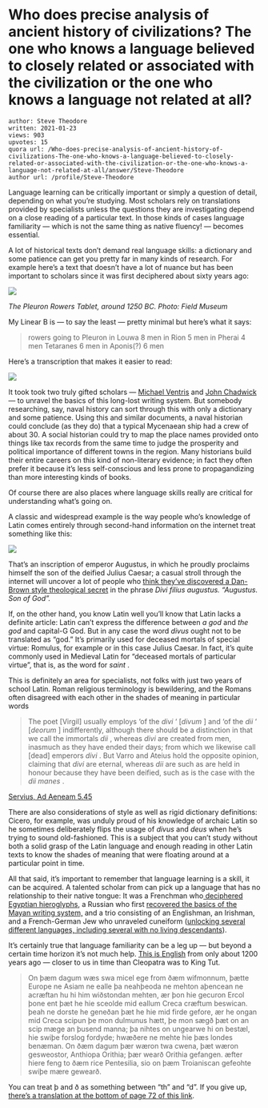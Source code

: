 # Who does precise analysis of ancient history of civilizations? The one who knows a language believed to closely related or associated with the civilization or the one who knows a language not related at all?

	author: Steve Theodore
	written: 2021-01-23
	views: 903
	upvotes: 15
	quora url: /Who-does-precise-analysis-of-ancient-history-of-civilizations-The-one-who-knows-a-language-believed-to-closely-related-or-associated-with-the-civilization-or-the-one-who-knows-a-language-not-related-at-all/answer/Steve-Theodore
	author url: /profile/Steve-Theodore


Language learning can be critically important or simply a question of detail, depending on what you’re studying. Most scholars rely on translations provided by specialists unless the questions they are investigating depend on a close reading of a particular text. In those kinds of cases language familiarity — which is not the same thing as native fluency! — becomes essential.

A lot of historical texts don’t demand real language skills: a dictionary and some patience can get you pretty far in many kinds of research. For example here’s a text that doesn’t have a lot of nuance but has been important to scholars since it was first deciphered about sixty years ago:

![](https://qph.fs.quoracdn.net/main-qimg-41584c8e82fe92151f1658cf44fe4434)

_The Pleuron Rowers Tablet, around 1250 BC. Photo: Field Museum_ 

My Linear B is — to say the least — pretty minimal but here’s what it says:

> rowers going to Pleuron
in Louwa 8 men
in Rion 5 men
in Pherai 4 men
Tetaranes 6 men
in Aponis(?) 6 men

Here’s a transcription that makes it easier to read:

![](https://qph.fs.quoracdn.net/main-qimg-1eb37cffb2275464b25c05930263cb65)

It took took two truly gifted scholars — [Michael Ventris](https://en.wikipedia.org/wiki/Michael_Ventris) and [John Chadwick](https://en.wikipedia.org/wiki/John_Chadwick) — to unravel the basics of this long-lost writing system. But somebody researching, say, naval history can sort through this with only a dictionary and some patience. Using this and similar documents, a naval historian could conclude (as they do) that a typical Mycenaean ship had a crew of about 30. A social historian could try to map the place names provided onto things like tax records from the same time to judge the prosperity and political importance of different towns in the region. Many historians build their entire careers on this kind of non-literary evidence; in fact they often prefer it because it’s less self-conscious and less prone to propagandizing than more interesting kinds of books.

Of course there are also places where language skills really are critical for understanding what’s going on.

A classic and widespread example is the way people who’s knowledge of Latin comes entirely through second-hand information on the internet treat something like this:

![](https://qph.fs.quoracdn.net/main-qimg-4ee8d59f82df943e6a0d606ab2be5533)

That’s an inscription of emperor Augustus, in which he proudly proclaims himself the son of the deified Julius Caesar; a casual stroll through the internet will uncover a lot of people who [think they’ve discovered a Dan-Brown style theological secret](https://sites.google.com/site/investigatingchristianity/home/caesar-and-christ) in the phrase _Divi filius augustus. “Augustus. Son of God”._ 

If, on the other hand, you know Latin well you’ll know that Latin lacks a definite article: Latin can’t express the difference between _a god_ and _the god_ and capital-G God. But in any case the word _divus_  ought not to be translated as “god.” It’s primarily used for deceased mortals of special virtue: Romulus, for example or in this case Julius Caesar. In fact, it’s quite commonly used in Medieval Latin for “deceased mortals of particular virtue”, that is, as the word for _saint_ .

This is definitely an area for specialists, not folks with just two years of school Latin. Roman religious terminology is bewildering, and the Romans often disagreed with each other in the shades of meaning in particular words

> The poet [Virgil] usually employs ‘of the _divi_ ‘ [_divum_ ] and ‘of the _dii_ ‘ [_deorum_ ] indifferently, although there should be a distinction in that we call the immortals _dii_ , whereas _divi_  are created from men, inasmuch as they have ended their days; from which we likewise call [dead] emperors _divi_ . But Varro and Ateius hold the opposite opinion, claiming that _divi_  are eternal, whereas _dii_  are such as are held in honour because they have been deified, such as is the case with the _dii manes_ .

[Servius, Ad Aeneam 5.45](https://www.roger-pearse.com/weblog/2009/06/25/divus-and-deus-in-varro-and-servius/)

There are also considerations of style as well as rigid dictionary definitions: Cicero, for example, was unduly proud of his knowledge of archaic Latin so he sometimes deliberately flips the usage of _divus_ and _deus_  when he’s trying to sound old-fashioned. This is a subject that you can’t study without both a solid grasp of the Latin language and enough reading in other Latin texts to know the shades of meaning that were floating around at a particular point in time.

All that said, it’s important to remember that language learning is a skill, it can be acquired. A talented scholar from can pick up a language that has no relationship to their native tongue: It was a Frenchman who[ deciphered Egyptian hieroglyphs](https://www.quora.com/How-were-the-Hieroglyphics-deciphered/answer/Steve-Theodore), a Russian who first [recovered the basics of the Mayan writing system,](https://en.wikipedia.org/wiki/Yuri_Knorozov) and a trio consisting of an Englishman, an Irishman, and a French-German Jew who unraveled cuneiform ([unlocking several different languages, including several with no living descendants](https://www.quora.com/How-did-historians-learn-Sumerian-How-was-such-an-old-dead-language-decoded/answer/Steve-Theodore)).

It’s certainly true that language familiarity can be a leg up — but beyond a certain time horizon it’s not much help. [This is English](https://www.public.asu.edu/~gelderen/hel/orosius.html) from only about 1200 years ago — closer to us in time than Cleopatra was to King Tut.

> On þæm dagum wæs swa micel ege from ðæm wifmonnum, þætte Europe ne Asiam ne ealle þa neahþeoda ne mehton aþencean ne acræftan hu hi him wiðstondan mehten, ær þon hie gecuron Ercol þone ent þæt he hie sceolde mid eallum Creca cræftum beswican. þeah ne dorste he geneðan þæt he hie mid firde gefore, ær he ongan mid Creca scipun þe mon dulmunus hætt, þe mon sægð þæt on an scip mæge an þusend manna; þa nihtes on ungearwe hi on bestæl, hie swiþe forslog fordyde; hwæðere ne mehte hie þæs londes benæman. On ðæm dagum þær wæron twa cwena, þæt wæron gesweostor, Anthiopa Orithia; þær wearð Orithia gefangen. æfter hiere feng to ðæm rice Pentesilia, sio on þæm Troianiscan gefeohte swiþe mære gewearð.

You can treat þ and ð as something between “th” and “d”. If you give up, [there’s a translation at the bottom of page 72 of this link](https://opacplus.bsb-muenchen.de/Vta2/bsb10743826/bsb:BV020344776;jsessionid=D73339E571BFB73DF0D9AF388DDB5D0B.touch04?lang=en).

